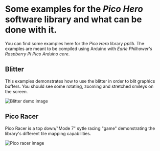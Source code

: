 # Some examples for the *Pico Hero* software library and what can be done with it.

You can find some examples here for the *Pico Hero* library *pplib*. The examples are meant to be compiled using Arduino with *Earle Philhower's Raspberry Pi Pico Arduino core*.

## Blitter

This examples demonstrates how to use the blitter in order to blit graphics buffers. You should see some rotating, zooming and stretched smileys on the screen.


![Blitter demo image](images/blitter.jpg)

## Pico Racer

Pico Racer is a top down/"Mode 7" sytle racing "game" demonstrating the library's different tile mapping capabilities.  

![Pico racer image](images/picoracer.jpg)

